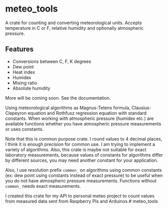# meteo_tools

A crate for counting and converting meteorological units. Accepts temperature in C or F, relative humidity and optionally
atmospheric pressure.

## Features

* Conversions between C, F, K degrees
* Dew point
* Heat index
* Humidex
* Mixing ratio
* Absolute humidity

More will be coming soon. See the documentation.

Using meteorological algorithms as Magnus-Tetens formula, Clausius-Clapeyron equation and Rothfusz regression equation with 
standard constants. When working with atmospheric pressure (humidex etc.) are available functions whether you have atmospheric 
pressure measurements or uses constants.

Note that this is common purpose crate. I round values to 4 decimal places, I think it is enough precision for common use.
I am trying to implement a variety of algorithms. Also, this crate is maybe not suitable for exact laboratory measurements,
because values of constants for algorithms differ by different sources, you may need another constant for your application.

Also, I use resolution prefix `common_` on algorithms using common constants (ex: dew point using constants instead of exact pressure) to be useful
when you do not have atmospheric pressure measurements. Functions without `common_` needs exact measurements.

I created this crate for my API to personal meteo project to count values from measured data sent from Raspberry PIs and Arduinos.# meteo_tools
